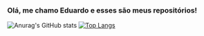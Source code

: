 ### Olá, me chamo Eduardo e esses são meus repositórios!

![Anurag's GitHub stats](https://github-readme-stats.vercel.app/api?username=Eduardo-Toste&show_icons=true&theme=radical)
[![Top Langs](https://github-readme-stats.vercel.app/api/top-langs/?username=Eduardo-Toste&theme=radical&langs_count=8)](https://github.com/Eduardo-Toste/github-readme-stats)

##
